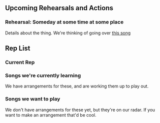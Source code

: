 ---
---
## Upcoming Rehearsals and Actions

### Rehearsal: Someday at some time at some place

Details about the thing.
We're thinking of going over [this song](#song_page)

## Rep List

### Current Rep

### Songs we're currently learning
We have arrangements for these, and are working them up to play out.

### Songs we want to play
We don't have arrangements for these yet, but they're on our radar.
If you want to make an arrangement that'd be cool.



